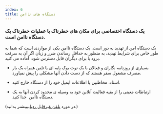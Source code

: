 ```yaml
---
index: 6
title: دستگاه های ناامن
---
```

### یک دستگاه اختصاصی برای مکان های خطرناک یا عملیات خطرناک یک دستگاه ناامن است.

یک دستگاه امن از تهدید به دور است. یک دستگاه ناامن یکی از مواردی است که شما به طور خاص برای شرایط تهدید، به منظور به حداقل رساندن ضرر و زیان اگر آن به سرقت برود یا برای دیگران قابل دسترس شود، آماده می کنید.

* بسیاری از روزنامه نگاران و فعالان با یک نوت بوک پایه ای یا تلفن همراه یک بار مصرف مشغول سفر هستند که از دست دادن آنها مشکلی را پیش نمیاورد.

*   اسناد، مخاطبین یا اطلاعات ایمیل خود را از دستگاه خارج کنید.
* ارتباطات معینی را از بقیه فعالیت آنلاین خود به وسیله ی محدود کردن آنها به یک دستگاه ناامن  جدا کنید.

(در مورد [ تلفن غیرقابل ردیابی](umbrella://communications/mobile-phones/beginner/s_burner-phones.md)بیشتر بدانید.)